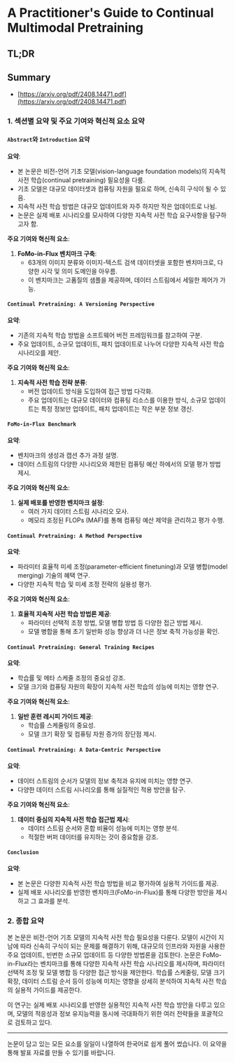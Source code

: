 # A Practitioner's Guide to Continual Multimodal Pretraining
## TL;DR
## Summary
- [https://arxiv.org/pdf/2408.14471.pdf](https://arxiv.org/pdf/2408.14471.pdf)

### 1. 섹션별 요약 및 주요 기여와 혁신적 요소 요약

#### `Abstract`와 `Introduction` 요약
**요약**:
- 본 논문은 비전-언어 기초 모델(vision-language foundation models)의 지속적 사전 학습(continual pretraining) 필요성을 다룸.
- 기초 모델은 대규모 데이터셋과 컴퓨팅 자원을 필요로 하며, 신속히 구식이 될 수 있음.
- 지속적 사전 학습 방법은 대규모 업데이트와 자주 하지만 작은 업데이트로 나뉨.
- 논문은 실제 배포 시나리오를 모사하여 다양한 지속적 사전 학습 요구사항을 탐구하고자 함.

**주요 기여와 혁신적 요소**:
1. **FoMo-in-Flux 벤치마크 구축**:
   - 63개의 이미지 분류와 이미지-텍스트 검색 데이터셋을 포함한 벤치마크로, 다양한 시각 및 의미 도메인을 아우름.
   - 이 벤치마크는 고품질의 샘플을 제공하며, 데이터 스트림에서 세밀한 제어가 가능.

#### `Continual Pretraining: A Versioning Perspective`
**요약**:
- 기존의 지속적 학습 방법을 소프트웨어 버전 프레임워크를 참고하여 구분.
- 주요 업데이트, 소규모 업데이트, 패치 업데이트로 나누어 다양한 지속적 사전 학습 시나리오를 제안.

**주요 기여와 혁신적 요소**:
1. **지속적 사전 학습 전략 분류**:
   - 버전 업데이트 방식을 도입하여 접근 방법 다각화.
   - 주요 업데이트는 대규모 데이터와 컴퓨팅 리소스를 이용한 방식, 소규모 업데이트는 특정 정보만 업데이트, 패치 업데이트는 작은 부분 정보 갱신.

#### `FoMo-in-Flux Benchmark`
**요약**:
- 벤치마크의 생성과 캡션 추가 과정 설명.
- 데이터 스트림의 다양한 시나리오와 제한된 컴퓨팅 예산 하에서의 모델 평가 방법 제시.

**주요 기여와 혁신적 요소**:
1. **실제 배포를 반영한 벤치마크 설정**:
   - 여러 가지 데이터 스트림 시나리오 모사.
   - 메모리 조정된 FLOPs (MAF)를 통해 컴퓨팅 예산 제약을 관리하고 평가 수행.

#### `Continual Pretraining: A Method Perspective`
**요약**:
- 파라미터 효율적 미세 조정(parameter-efficient finetuning)과 모델 병합(model merging) 기술의 혜택 연구.
- 다양한 지속적 학습 및 미세 조정 전략의 실용성 평가.

**주요 기여와 혁신적 요소**:
1. **효율적 지속적 사전 학습 방법론 제공**:
   - 파라미터 선택적 조정 방법, 모델 병합 방법 등 다양한 접근 방법 제시.
   - 모델 병합을 통해 초기 일반화 성능 향상과 더 나은 정보 축적 가능성을 확인.

#### `Continual Pretraining: General Training Recipes`
**요약**:
- 학습률 및 메타 스케줄 조정의 중요성 강조.
- 모델 크기와 컴퓨팅 자원의 확장이 지속적 사전 학습의 성능에 미치는 영향 연구.

**주요 기여와 혁신적 요소**:
1. **일반 훈련 레시피 가이드 제공**:
   - 학습률 스케줄링의 중요성.
   - 모델 크기 확장 및 컴퓨팅 자원 증가의 장단점 제시.

#### `Continual Pretraining: A Data-Centric Perspective`
**요약**:
- 데이터 스트림의 순서가 모델의 정보 축적과 유지에 미치는 영향 연구.
- 다양한 데이터 스트림 시나리오를 통해 실질적인 적용 방안을 탐구.

**주요 기여와 혁신적 요소**:
1. **데이터 중심의 지속적 사전 학습 접근법 제시**:
   - 데이터 스트림 순서와 혼합 비율이 성능에 미치는 영향 분석.
   - 적절한 버퍼 데이터를 유지하는 것이 중요함을 강조.

#### `Conclusion`
**요약**:
- 본 논문은 다양한 지속적 사전 학습 방법을 비교 평가하여 실용적 가이드를 제공.
- 실제 배포 시나리오를 반영한 벤치마크(FoMo-in-Flux)를 통해 다양한 방안을 제시하고 그 효과를 분석.

### 2. 종합 요약
본 논문은 비전-언어 기초 모델의 지속적 사전 학습 필요성을 다룬다. 모델이 시간이 지남에 따라 신속히 구식이 되는 문제를 해결하기 위해, 대규모의 인프라와 자원을 사용한 주요 업데이트, 빈번한 소규모 업데이트 등 다양한 방법론을 검토한다. 논문은 FoMo-in-Flux라는 벤치마크를 통해 다양한 지속적 사전 학습 시나리오를 제시하며, 파라미터 선택적 조정 및 모델 병합 등 다양한 접근 방식을 제안한다. 학습률 스케줄링, 모델 크기 확장, 데이터 스트림 순서 등이 성능에 미치는 영향을 상세히 분석하여 지속적 사전 학습의 실용적 가이드를 제공한다. 

이 연구는 실제 배포 시나리오를 반영한 실용적인 지속적 사전 학습 방안을 다루고 있으며, 모델의 적응성과 정보 유지능력을 동시에 극대화하기 위한 여러 전략들을 포괄적으로 검토하고 있다.

---
논문이 담고 있는 모든 요소를 일일이 나열하여 한국어로 쉽게 풀어 썼습니다. 이 요약을 통해 발표 자료를 만들 수 있기를 바랍니다.